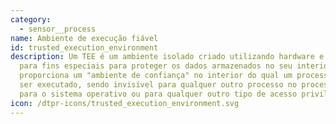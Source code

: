 ```yaml
---
category: 
  - sensor__process
name: Ambiente de execução fiável
id: trusted_execution_environment
description: Um TEE é um ambiente isolado criado utilizando hardware e software
  para fins especiais para proteger os dados armazenados no seu interior. Um TEE
  proporciona um "ambiente de confiança" no interior do qual um processo pode
  ser executado, sendo invisível para qualquer outro processo no processador,
  para o sistema operativo ou para qualquer outro tipo de acesso privilegiado.
icon: /dtpr-icons/trusted_execution_environment.svg
---
```

